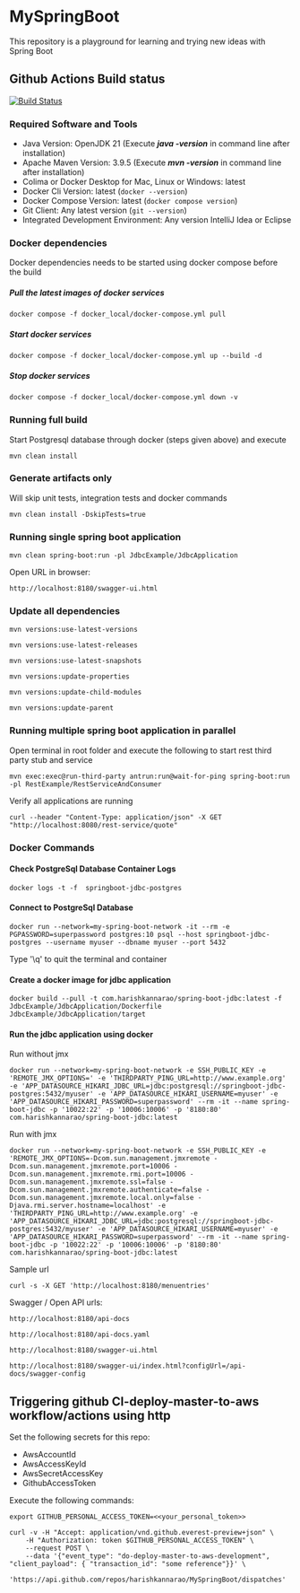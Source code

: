 # MySpringBoot
This repository is a playground for learning and trying new ideas with Spring Boot

## Github Actions Build status
[![Build Status](https://github.com/harishkannarao/MySpringBoot/workflows/CI-master/badge.svg)](https://github.com/harishkannarao/MySpringBoot/actions?query=workflow%3ACI-master)

### Required Software and Tools
* Java Version: OpenJDK 21 (Execute **_java -version_** in command line after installation)
* Apache Maven Version: 3.9.5 (Execute **_mvn -version_** in command line after installation)
* Colima or Docker Desktop for Mac, Linux or Windows: latest
* Docker Cli Version: latest (`docker --version`)
* Docker Compose Version: latest (`docker compose version`)
* Git Client: Any latest version (`git --version`)
* Integrated Development Environment: Any version IntelliJ Idea or Eclipse

### Docker dependencies
Docker dependencies needs to be started using docker compose before the build
##### Pull the latest images of docker services
    docker compose -f docker_local/docker-compose.yml pull
##### Start docker services
    docker compose -f docker_local/docker-compose.yml up --build -d
##### Stop docker services
    docker compose -f docker_local/docker-compose.yml down -v

### Running full build

Start Postgresql database through docker (steps given above) and execute
    
    mvn clean install

### Generate artifacts only
Will skip unit tests, integration tests and docker commands
    
    mvn clean install -DskipTests=true

### Running single spring boot application

    mvn clean spring-boot:run -pl JdbcExample/JdbcApplication
    
Open URL in browser:

    http://localhost:8180/swagger-ui.html

### Update all dependencies

    mvn versions:use-latest-versions

    mvn versions:use-latest-releases

    mvn versions:use-latest-snapshots

    mvn versions:update-properties

    mvn versions:update-child-modules

    mvn versions:update-parent

### Running multiple spring boot application in parallel

Open terminal in root folder and execute the following to start rest third party stub and service 

    mvn exec:exec@run-third-party antrun:run@wait-for-ping spring-boot:run -pl RestExample/RestServiceAndConsumer

Verify all applications are running 

    curl --header "Content-Type: application/json" -X GET "http://localhost:8080/rest-service/quote"

### Docker Commands

#### Check PostgreSql Database Container Logs
    docker logs -t -f  springboot-jdbc-postgres
    
#### Connect to PostgreSql Database
    docker run --network=my-spring-boot-network -it --rm -e PGPASSWORD=superpassword postgres:10 psql --host springboot-jdbc-postgres --username myuser --dbname myuser --port 5432
    
Type '\q' to quit the terminal and container

#### Create a docker image for jdbc application

    docker build --pull -t com.harishkannarao/spring-boot-jdbc:latest -f JdbcExample/JdbcApplication/Dockerfile JdbcExample/JdbcApplication/target
    
#### Run the jdbc application using docker

Run without jmx

    docker run --network=my-spring-boot-network -e SSH_PUBLIC_KEY -e 'REMOTE_JMX_OPTIONS=' -e 'THIRDPARTY_PING_URL=http://www.example.org' -e 'APP_DATASOURCE_HIKARI_JDBC_URL=jdbc:postgresql://springboot-jdbc-postgres:5432/myuser' -e 'APP_DATASOURCE_HIKARI_USERNAME=myuser' -e 'APP_DATASOURCE_HIKARI_PASSWORD=superpassword' --rm -it --name spring-boot-jdbc -p '10022:22' -p '10006:10006' -p '8180:80' com.harishkannarao/spring-boot-jdbc:latest

Run with jmx

    docker run --network=my-spring-boot-network -e SSH_PUBLIC_KEY -e 'REMOTE_JMX_OPTIONS=-Dcom.sun.management.jmxremote -Dcom.sun.management.jmxremote.port=10006 -Dcom.sun.management.jmxremote.rmi.port=10006 -Dcom.sun.management.jmxremote.ssl=false -Dcom.sun.management.jmxremote.authenticate=false -Dcom.sun.management.jmxremote.local.only=false -Djava.rmi.server.hostname=localhost' -e 'THIRDPARTY_PING_URL=http://www.example.org' -e 'APP_DATASOURCE_HIKARI_JDBC_URL=jdbc:postgresql://springboot-jdbc-postgres:5432/myuser' -e 'APP_DATASOURCE_HIKARI_USERNAME=myuser' -e 'APP_DATASOURCE_HIKARI_PASSWORD=superpassword' --rm -it --name spring-boot-jdbc -p '10022:22' -p '10006:10006' -p '8180:80' com.harishkannarao/spring-boot-jdbc:latest
    
Sample url

    curl -s -X GET 'http://localhost:8180/menuentries'
    
Swagger / Open API urls:

    http://localhost:8180/api-docs
    
    http://localhost:8180/api-docs.yaml
    
    http://localhost:8180/swagger-ui.html
    
    http://localhost:8180/swagger-ui/index.html?configUrl=/api-docs/swagger-config
    
    
## Triggering github CI-deploy-master-to-aws workflow/actions using http

Set the following secrets for this repo:

* AwsAccountId
* AwsAccessKeyId
* AwsSecretAccessKey
* GithubAccessToken

Execute the following commands:
    
    export GITHUB_PERSONAL_ACCESS_TOKEN=<<your_personal_token>>

    curl -v -H "Accept: application/vnd.github.everest-preview+json" \
        -H "Authorization: token $GITHUB_PERSONAL_ACCESS_TOKEN" \
        --request POST \
        --data '{"event_type": "do-deploy-master-to-aws-development", "client_payload": { "transaction_id": "some reference"}}' \
        'https://api.github.com/repos/harishkannarao/MySpringBoot/dispatches'

